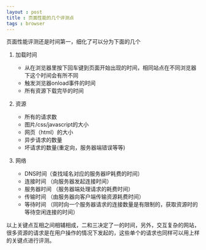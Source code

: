 ```yaml
---
layout : post
title : 页面性能的几个评测点
tags : browser
---
```


页面性能评测还是时间第一，细化了可以分为下面的几个

1. 加载时间
	* 从在浏览器里按下回车键到页面开始出现的时间，相同站点在不同浏览器下这个时间会有所不同
	* 触发浏览器onload事件的时间
	* 所有资源下载完毕的时间

2. 资源
	* 所有的请求数
	* 图片/css/javascript的大小
	* 网页（html）的大小
	* 异步请求的数量
	* 坏请求的数量(重定向，服务器端错误等等)

3. 网络
	* DNS时间（查找域名对应的服务器IP耗费的时间）
	* 连接时间 （向服务器发起连接时间）
	* 服务器时间 （服务器端处理请求的耗费时间）
	* 传输时间 （由服务器向客户端传输资源耗费时间）
	* 等待时间 （同时向一个服务器请求的连接数量是有限制的，获取资源时的等待空闲连接的时间）

以上关键点互相之间相辅相成，二和三决定了一的时间，另外，交互复杂的网站，很多资源的请求是在用户操作的情况下发起的，这些单个的请求也同样可以用上样的关键点进行评测。
